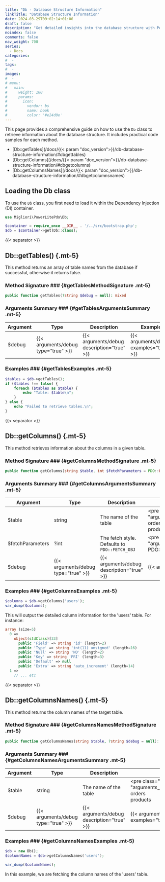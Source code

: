 ```yaml
---
title: "Db - Database Structure Information"
linkTitle: "Database Structure Information"
date: 2024-03-29T09:02:14+01:00
draft: false
description: "Get detailed insights into the database structure with PowerLite PDO"
noindex: false
comments: false
nav_weight: 700
series:
  - Docs
categories:
#  -
tags:
#  -
images:
#  -
# menu:
#   main:
#     weight: 100
#     params:
#       icon:
#         vendor: bs
#         name: book
#         color: '#e24d0e'
---
```


This page provides a comprehensive guide on how to use the `Db` class to retrieve information about the database structure. It includes practical code samples for each method.

<!--more-->

- [Db::getTables](/docs/{{< param "doc_version">}}/db-database-structure-information/#dbgettables)
- [Db::getColumns](/docs/{{< param "doc_version">}}/db-database-structure-information/#dbgetcolumns)
- [Db::getColumnsNames](/docs/{{< param "doc_version">}}/db-database-structure-information/#dbgetcolumnsnames)

## Loading the Db class

To use the `Db` class, you first need to load it within the Dependency Injection (DI) container.

```php
use Migliori\PowerLitePdo\Db;

$container = require_once __DIR__ . '/../src/bootstrap.php';
$db = $container->get(Db::class);
```

{{< separator >}}

<article>

## Db::getTables() {.mt-5}

This method returns an array of table names from the database if successful, otherwise it returns false.

### Method Signature ### {#getTablesMethodSignature .mt-5}

```php
public function getTables(?string $debug = null): mixed
```

### Arguments Summary ### {#getTablesArgumentsSummary .mt-5}

| Argument | Type | Description | Example |
| --- | --- | --- | --- |
| $debug | {{< arguments/debug type="true" >}} | {{< arguments/debug description="true" >}} | {{< arguments/debug examples="true" >}} |

### Examples ### {#getTablesExamples .mt-5}

```php
$tables = $db->getTables();
if ($tables !== false) {
    foreach ($tables as $table) {
        echo "Table: $table\n";
    }
} else {
    echo "Failed to retrieve tables.\n";
}
```

</article>

{{< separator >}}

<article>

## Db::getColumns() {.mt-5}

This method retrieves information about the columns in a given table.

### Method Signature ### {#getColumnsMethodSignature .mt-5}

```php
public function getColumns(string $table, int $fetchParameters = PDO::FETCH_OBJ, $debug = false): mixed
```

### Arguments Summary ### {#getColumnsArgumentsSummary .mt-5}

| Argument | Type | Description | Example |
| --- | --- | --- | --- |
| $table | string | The name of the table | <pre class="{{< param "arguments_code_class">}}">users<br>orders<br>products</pre> |
| $fetchParameters | ?int | The fetch style. Defaults to `PDO::FETCH_OBJ` | <pre class="{{< param "arguments_code_class">}}">PDO::FETCH_OBJ<br>PDO::FETCH_ASSOC</pre> |
| $debug | {{< arguments/debug type="true" >}} | {{< arguments/debug description="true" >}} | {{< arguments/debug examples="true" >}} |

### Examples ### {#getColumnsExamples .mt-5}

```php
$columns = $db->getColumns('users');
var_dump($columns);
```

This will output the detailed column information for the 'users' table. For instance:

```php
array (size=5)
  0 =>
    object(stdClass)[33]
      public 'Field' => string 'id' (length=2)
      public 'Type' => string 'int(11) unsigned' (length=16)
      public 'Null' => string 'NO' (length=2)
      public 'Key' => string 'PRI' (length=3)
      public 'Default' => null
      public 'Extra' => string 'auto_increment' (length=14)
  1 =>
    // ... etc
```

</article>

{{< separator >}}

<article>

## Db::getColumnsNames() {.mt-5}

This method returns the column names of the target table.

### Method Signature ### {#getColumnsNamesMethodSignature .mt-5}

```php
public function getColumnsNames(string $table, ?string $debug = null): mixed
```

### Arguments Summary ### {#getColumnsNamesArgumentsSummary .mt-5}

| Argument | Type | Description | Example |
| --- | --- | --- | --- |
| $table | string | The name of the table | <pre class="{{< param "arguments_code_class">}}">users<br>orders<br>products</pre> |
| $debug | {{< arguments/debug type="true" >}} | {{< arguments/debug description="true" >}} | {{< arguments/debug examples="true" >}} |

### Examples ### {#getColumnsNamesExamples .mt-5}

```php
$db = new Db();
$columnNames = $db->getColumnsNames('users');

var_dump($columnNames);
```

In this example, we are fetching the column names of the 'users' table.

</article>
